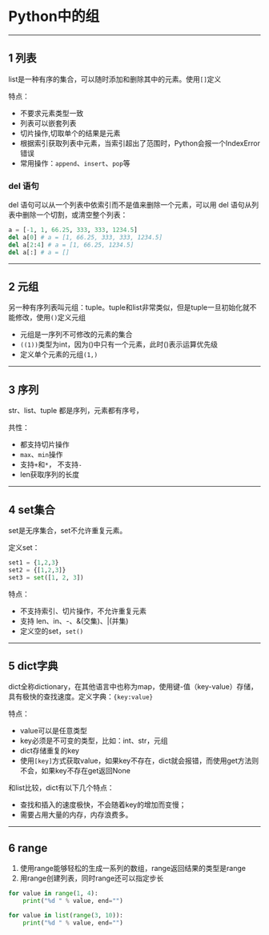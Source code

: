 # Python中的组

---
## 1 列表

list是一种有序的集合，可以随时添加和删除其中的元素。使用`[]`定义

特点：
 - 不要求元素类型一致
 - 列表可以嵌套列表
 - 切片操作,切取单个的结果是元素
 - 根据索引获取列表中元素，当索引超出了范围时，Python会报一个IndexError错误
 - 常用操作：`append`、`insert`、`pop`等
 
 ### del 语句
 
 del 语句可以从一个列表中依索引而不是值来删除一个元素，可以用 del 语句从列表中删除一个切割，或清空整个列表：
 ```python
a = [-1, 1, 66.25, 333, 333, 1234.5]
del a[0] # a = [1, 66.25, 333, 333, 1234.5]
del a[2:4] # a = [1, 66.25, 1234.5]
del a[:] # a = []
```
 
 ---
## 2 元组

另一种有序列表叫元组：tuple。tuple和list非常类似，但是tuple一旦初始化就不能修改，使用`()`定义元组

 - 元组是一序列不可修改的元素的集合
 - `((1))`类型为int，因为()中只有一个元素，此时()表示运算优先级
 - 定义单个元素的元组`(1,)`
 
 ---
 ## 3 序列
 
str、list、tuple 都是序列，元素都有序号，

共性：
 - 都支持切片操作
 - `max`、`min`操作
 - 支持`+`和`*`， 不支持`-`
 - len获取序列的长度
 
 ---
## 4 set集合
 
 set是无序集合，set不允许重复元素。
 
 定义set：
 ```python
set1 = {1,2,3}
set2 = {[1,2,3]}
set3 = set([1, 2, 3])
```

特点：
 
- 不支持索引、切片操作，不允许重复元素
- 支持 len、in、-、&(交集)、|(并集)
- 定义空的set，`set()`
 
 ---
 ## 5 dict字典
 
dict全称dictionary，在其他语言中也称为map，使用键-值（key-value）存储，具有极快的查找速度。定义字典：`{key:value}`
 
 特点：

- value可以是任意类型
- key必须是不可变的类型，比如：int、str，元组
- dict存储重复的key
- 使用`[key]`方式获取value，如果key不存在，dict就会报错，而使用get方法则不会，如果key不存在get返回None

和list比较，dict有以下几个特点：

- 查找和插入的速度极快，不会随着key的增加而变慢；
- 需要占用大量的内存，内存浪费多。

---
## 6 range

1. 使用range能够轻松的生成一系列的数组，range返回结果的类型是range
2. 用range创建列表，同时range还可以指定步长

```python
for value in range(1, 4):
    print("%d " % value, end="")

for value in list(range(3, 10)):
    print("%d " % value, end="")
```